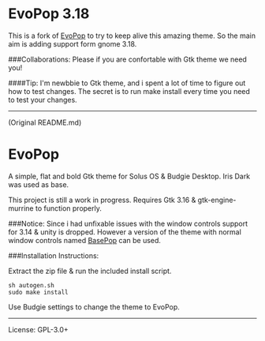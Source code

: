 EvoPop 3.18
===

This is a fork of [EvoPop](https://github.com/solus-cold-storage/evopop-gtk-theme.git) to try to keep alive this amazing theme.
So the main aim is adding support form gnome 3.18.

###Collaborations:
Please if you are confortable with Gtk theme we need you!

####Tip:
I'm newbbie to Gtk theme, and i spent a lot of time to figure out how to test changes.
The secret is to run make install every time you need to test your changes.

---
(Original README.md)

EvoPop
====

A simple, flat and bold Gtk theme for Solus OS & Budgie Desktop.
Iris Dark was used as base.

This project is still a work in progress.
Requires Gtk 3.16 & gtk-engine-murrine to function properly.

###Notice:
Since i had unfixable issues with the window controls support for 3.14 & unity is dropped.
However a version of the theme with normal window controls named [BasePop](https://github.com/poltertec/basepop-gtk-theme) can be used.

###Installation Instructions:

Extract the zip file & run the included install script.

    sh autogen.sh
    sudo make install

Use Budgie settings to change the theme to EvoPop.

---

License: GPL-3.0+
